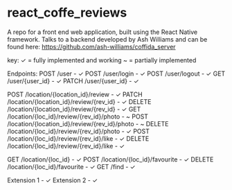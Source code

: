 # react_coffe_reviews
A repo for a front end web application, built using the React Native framework. Talks to a backend developed by Ash Williams and can be found here:
https://github.com/ash-williams/coffida_server


key: 
✓ = fully implemented and working 
~ = partially implemented    

Endpoints:
POST /user - ✓
POST /user/login - ✓
POST /user/logout - ✓
GET /user/{user_id} - ✓
PATCH /user/{user_id} - ✓

POST /location/{location_id}/review - ✓
PATCH /location/{location_id}/review/{rev_id} - ✓
DELETE /location/{location_id}/review/{rev_id} - ✓
GET /location/{loc_id}/review/{rev_id}/photo - ~ 
POST /location/{location_id}/review/{rev_id}/photo - ~
DELETE /location/{loc_id}/review/{rev_id}/photo - ✓
POST /location/{loc_id}/review/{rev_id}/like - ✓
DELETE /location/{loc_id}/review/{rev_id}/like - ✓

GET /location/{loc_id} - ✓
POST /location/{loc_id}/favourite - ✓
DELETE /location/{loc_id}/favourite - ✓
GET /find - ✓

Extension 1 - ✓
Extension 2 - ✓
